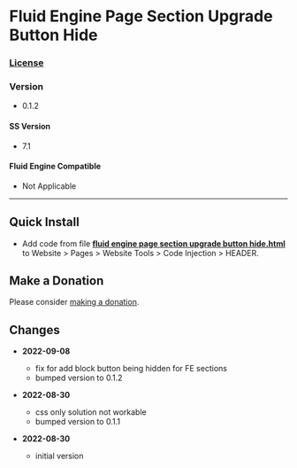 # Fluid Engine Page Section Upgrade Button Hide

### [License][99]

### Version

  * 0.1.2

#### SS Version

  * 7.1

#### Fluid Engine Compatible

  * Not Applicable

---

## Quick Install

* Add code from file **[fluid engine page section upgrade button hide.html][1]**
  to Website > Pages > Website Tools > Code Injection > HEADER.

## Make a Donation

Please consider [making a donation][2].

## Changes

* **2022-09-08**

  * fix for add block button being hidden for FE sections
  * bumped version to 0.1.2
  
* **2022-08-30**

  * css only solution not workable
  * bumped version to 0.1.1
  
* **2022-08-30**

  * initial version

[1]: fluid%20engine%20page%20section%20upgrade%20button%20hide.html#L1
[2]: https://github.com/tomsWebConsulting/twcsl#make-a-donation
[99]: https://github.com/tomsWebConsulting/twcsl/blob/main/LICENSE.txt#L1
